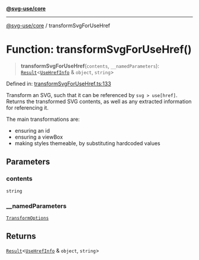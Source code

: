 [**@svg-use/core**](../README.md)

---

[@svg-use/core](../README.md) / transformSvgForUseHref

# Function: transformSvgForUseHref()

> **transformSvgForUseHref**(`contents`, `__namedParameters`):
> [`Result`](../type-aliases/Result.md)\<[`UseHrefInfo`](../type-aliases/UseHrefInfo.md)
> & `object`, `string`\>

Defined in:
[transformSvgForUseHref.ts:133](https://github.com/fpapado/svg-use/blob/main/packages/core/src/transformSvgForUseHref.ts#L133)

Transform an SVG, such that it can be referenced by `svg > use[href]`. Returns
the transformed SVG contents, as well as any extracted information for
referencing it.

The main transformations are:

- ensuring an id
- ensuring a viewBox
- making styles themeable, by substituting hardcoded values

## Parameters

### contents

`string`

### \_\_namedParameters

[`TransformOptions`](../type-aliases/TransformOptions.md)

## Returns

[`Result`](../type-aliases/Result.md)\<[`UseHrefInfo`](../type-aliases/UseHrefInfo.md)
& `object`, `string`\>
